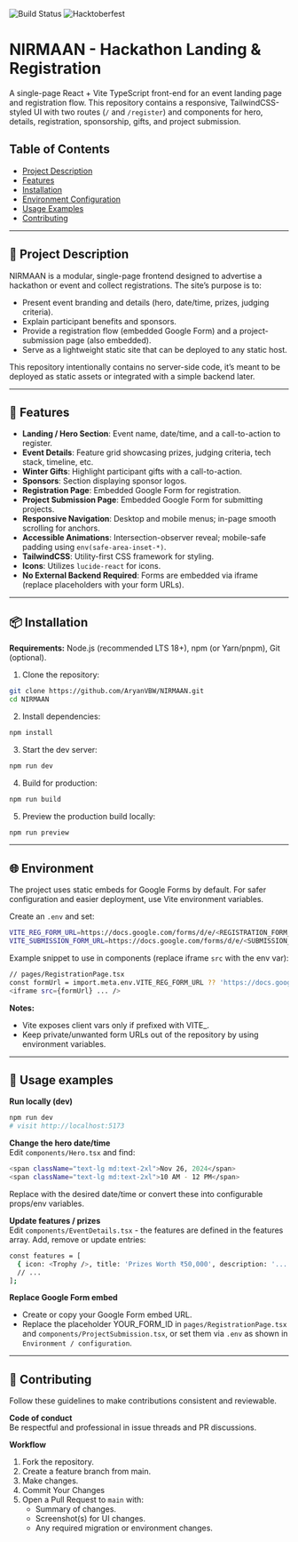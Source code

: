 ![Build Status](https://github.com/AryanVBW/NIRMAAN/actions/workflows/main.yml/badge.svg)
![Hacktoberfest](https://img.shields.io/badge/Hacktoberfest-2025-blueviolet)


# NIRMAAN - Hackathon Landing & Registration

A single-page React + Vite TypeScript front-end for an event landing page and registration flow. This repository contains a responsive, TailwindCSS-styled UI with two routes (`/` and `/register`) and components for hero, details, registration, sponsorship, gifts, and project submission.

## Table of Contents
- [Project Description](#-project-description)
- [Features](#-features)
- [Installation](#-installation)
- [Environment Configuration](#-environment)
- [Usage Examples](#-usage-examples)
- [Contributing](#-contributing)

---

## 🚀 Project Description

NIRMAAN is a modular, single-page frontend designed to advertise a hackathon or event and collect registrations. The site’s purpose is to:

- Present event branding and details (hero, date/time, prizes, judging criteria).
- Explain participant benefits and sponsors.
- Provide a registration flow (embedded Google Form) and a project-submission page (also embedded).
- Serve as a lightweight static site that can be deployed to any static host.

This repository intentionally contains no server-side code, it’s meant to be deployed as static assets or integrated with a simple backend later.

---

## 🔧 Features

- **Landing / Hero Section**: Event name, date/time, and a call-to-action to register.
- **Event Details**: Feature grid showcasing prizes, judging criteria, tech stack, timeline, etc.
- **Winter Gifts**: Highlight participant gifts with a call-to-action.
- **Sponsors**: Section displaying sponsor logos.
- **Registration Page**: Embedded Google Form for registration.
- **Project Submission Page**: Embedded Google Form for submitting projects.
- **Responsive Navigation**: Desktop and mobile menus; in-page smooth scrolling for anchors.
- **Accessible Animations**: Intersection-observer reveal; mobile-safe padding using `env(safe-area-inset-*)`.
- **TailwindCSS**: Utility-first CSS framework for styling.
- **Icons**: Utilizes `lucide-react` for icons.
- **No External Backend Required**: Forms are embedded via iframe (replace placeholders with your form URLs).

---

## 📦 Installation

**Requirements:** Node.js (recommended LTS 18+), npm (or Yarn/pnpm), Git (optional).

1. Clone the repository:
```bash
git clone https://github.com/AryanVBW/NIRMAAN.git
cd NIRMAAN
```

2. Install dependencies:
```bash
npm install
```

3. Start the dev server:
```bash
npm run dev
```

4. Build for production:
```bash
npm run build
```

5. Preview the production build locally:
```bash
npm run preview
```

---

## 🌐 Environment

The project uses static embeds for Google Forms by default. For safer configuration and easier deployment, use Vite environment variables.

Create an `.env` and set:
```bash
VITE_REG_FORM_URL=https://docs.google.com/forms/d/e/<REGISTRATION_FORM_ID>/viewform?embedded=true
VITE_SUBMISSION_FORM_URL=https://docs.google.com/forms/d/e/<SUBMISSION_FORM_ID>/viewform?embedded=true
```

Example snippet to use in components (replace iframe `src` with the env var):
```bash
// pages/RegistrationPage.tsx
const formUrl = import.meta.env.VITE_REG_FORM_URL ?? 'https://docs.google.com/forms/d/e/YOUR_FORM_ID/viewform?embedded=true';
<iframe src={formUrl} ... />
```

**Notes:**
- Vite exposes client vars only if prefixed with VITE_.
- Keep private/unwanted form URLs out of the repository by using environment variables.

---

## 🧪 Usage examples

**Run locally (dev)**
```bash
npm run dev
# visit http://localhost:5173
```

**Change the hero date/time**  
Edit `components/Hero.tsx` and find:
```bash
<span className="text-lg md:text-2xl">Nov 26, 2024</span>
<span className="text-lg md:text-2xl">10 AM - 12 PM</span>
```
Replace with the desired date/time or convert these into configurable props/env variables.  

**Update features / prizes**  
Edit `components/EventDetails.tsx` - the features are defined in the features array. Add, remove or update entries:  
```bash
const features = [
  { icon: <Trophy />, title: 'Prizes Worth ₹50,000', description: '...' },
  // ...
];
```

**Replace Google Form embed**  
- Create or copy your Google Form embed URL.
- Replace the placeholder YOUR_FORM_ID in `pages/RegistrationPage.tsx` and `components/ProjectSubmission.tsx`, or set them via `.env` as shown in `Environment / configuration`.

---

## 🤝 Contributing

Follow these guidelines to make contributions consistent and reviewable.  

**Code of conduct**  
Be respectful and professional in issue threads and PR discussions.  

**Workflow**  
1. Fork the repository.
2. Create a feature branch from main.
3. Make changes.
4. Commit Your Changes
5. Open a Pull Request to `main` with:
   - Summary of changes.
   - Screenshot(s) for UI changes.
   - Any required migration or environment changes.
